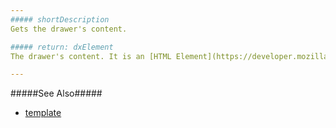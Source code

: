 ```yaml
---
##### shortDescription
Gets the drawer's content.

##### return: dxElement
The drawer's content. It is an [HTML Element](https://developer.mozilla.org/en-US/docs/Web/API/HTMLElement) or a [jQuery Element](https://api.jquery.com/Types/#jQuery) when you use jQuery.

---
```

#####See Also#####
- [template](/api-reference/10%20UI%20Widgets/dxDrawer/1%20Configuration/template.md '/Documentation/ApiReference/UI_Widgets/dxDrawer/Configuration/#template')